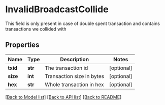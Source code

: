 # InvalidBroadcastCollide

This field is only present in case of double spent transaction and contains transactions we collided with
## Properties
Name | Type | Description | Notes
------------ | ------------- | ------------- | -------------
**txid** | **str** | The transaction id | [optional] 
**size** | **int** | Transaction size in bytes | [optional] 
**hex** | **str** | Whole transaction in hex | [optional] 

[[Back to Model list]](../README.md#documentation-for-models) [[Back to API list]](../README.md#documentation-for-api-endpoints) [[Back to README]](../README.md)


